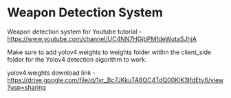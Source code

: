 # Weapon Detection System
Weapon detection system for Youtube tutorial - https://www.youtube.com/channel/UC4NN7HGjbPMfdeWutaSJhjA

Make sure to add yolov4.weights to weights folder witihn the client_side folder for the Yolov4 detection algorithm to work.

yolov4.weights download link - https://drive.google.com/file/d/1vr_Bc7JKkuTA8QC4TdQ00KlK3IfdEtv6/view?usp=sharing
